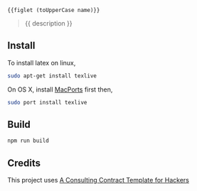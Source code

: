```
{{figlet (toUpperCase name)}}
```
> {{ description }}


## Install

To install latex on linux,

```bash
sudo apt-get install texlive
```

On OS X, install [MacPorts](http://www.macports.org/) first then,

```bash
sudo port install texlive
```


## Build

``` bash
npm run build
```


## Credits

This project uses [A Consulting Contract Template for Hackers](https://github.com/shimon/consulting-contract-template)
